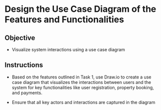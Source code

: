 # Design the Use Case Diagram of the Features and Functionalities

## Objective
- Visualize system interactions using a use case diagram

## Instructions
- Based on the features outlined in Task 1, use Draw.io to create a use case diagram that visualizes the interactions between users and the system for key functionalities like user registration, property booking, and payments.

- Ensure that all key actors and interactions are captured in the diagram